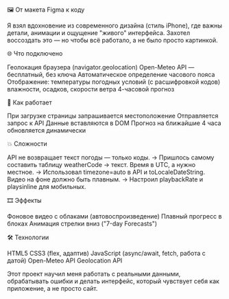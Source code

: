 🖼 От макета Figma к коду

Я взял вдохновение из современного дизайна (стиль iPhone), где важны детали, анимации и ощущение "живого" интерфейса. Захотел воссоздать это — но чтобы всё работало, а не было просто картинкой.

🌐 Что подключено

Геолокация браузера (navigator.geolocation)
Open-Meteo API — бесплатный, без ключа
Автоматическое определение часового пояса
Отображение:
температуры
погодных условий (с расшифровкой кодов)
влажности, осадков, скорости ветра
4-часовой прогноз

🔄 Как работает

При загрузке страницы запрашивается местоположение
Отправляется запрос к API
Данные вставляются в DOM
Прогноз на ближайшие 4 часа обновляется динамически

💥 Сложности

API не возвращает текст погоды — только коды.
→ Пришлось самому составить таблицу weatherCode → текст.
Время в UTC, а нужно местное.
→ Использовал timezone=auto в API и toLocaleDateString.
Видео на фоне должно быть плавным.
→ Настроил playbackRate и playsinline для мобильных.

🎞 Эффекты

Фоновое видео с облаками (автовоспроизведение)
Плавный прогресс в блоках
Анимация стрелки вниз ("7-day Forecasts")

🛠 Технологии

HTML5
CSS3 (flex, адаптив)
JavaScript (async/await, fetch, работа с датой)
Open-Meteo API
Geolocation API

Этот проект научил меня работать с реальными данными, обрабатывать ошибки и делать интерфейс, который чувствует себя как приложение, а не просто сайт. 
